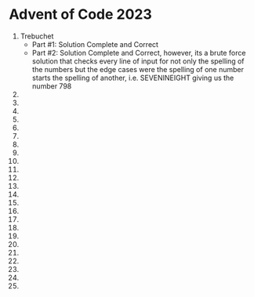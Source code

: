 # Advent of Code 2023

1. Trebuchet
    - Part #1: Solution Complete and Correct
    - Part #2: Solution Complete and Correct, however, its a brute force solution that checks every line of input for not only the spelling of the numbers but the edge cases were the spelling of one number starts the spelling of another, i.e. SEVENINEIGHT giving us the number 798
2.
3.
4.
5.
6.
7.
8.
9.
10.
11.
12.
13.
14.
15.
16.
17.
18.
19.
20.
21.
22.
23.
24.
25.
